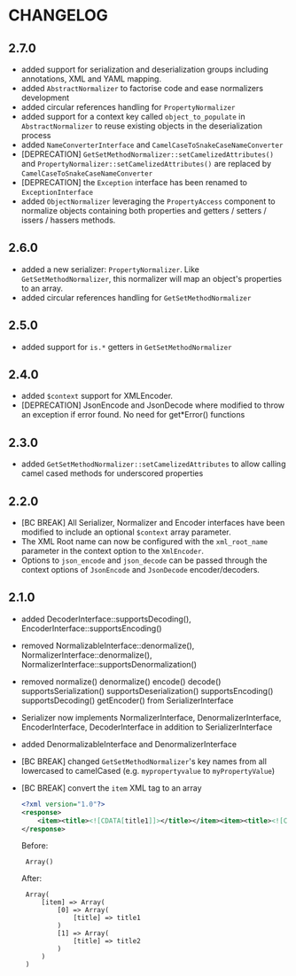 CHANGELOG
=========

2.7.0
-----

 * added support for serialization and deserialization groups including
   annotations, XML and YAML mapping.
 * added `AbstractNormalizer` to factorise code and ease normalizers development
 * added circular references handling for `PropertyNormalizer`
 * added support for a context key called `object_to_populate` in `AbstractNormalizer`
   to reuse existing objects in the deserialization process
 * added `NameConverterInterface` and `CamelCaseToSnakeCaseNameConverter`
 * [DEPRECATION] `GetSetMethodNormalizer::setCamelizedAttributes()` and
   `PropertyNormalizer::setCamelizedAttributes()` are replaced by
   `CamelCaseToSnakeCaseNameConverter`
 * [DEPRECATION] the `Exception` interface has been renamed to `ExceptionInterface`
 * added `ObjectNormalizer` leveraging the `PropertyAccess` component to normalize
   objects containing both properties and getters / setters / issers / hassers methods.

2.6.0
-----

 * added a new serializer: `PropertyNormalizer`. Like `GetSetMethodNormalizer`,
   this normalizer will map an object's properties to an array.
 * added circular references handling for `GetSetMethodNormalizer`

2.5.0
-----

 * added support for `is.*` getters in `GetSetMethodNormalizer`

2.4.0
-----

 * added `$context` support for XMLEncoder.
 * [DEPRECATION] JsonEncode and JsonDecode where modified to throw
   an exception if error found. No need for get*Error() functions

2.3.0
-----

 * added `GetSetMethodNormalizer::setCamelizedAttributes` to allow calling
   camel cased methods for underscored properties

2.2.0
-----

 * [BC BREAK] All Serializer, Normalizer and Encoder interfaces have been
   modified to include an optional `$context` array parameter.
 * The XML Root name can now be configured with the `xml_root_name`
   parameter in the context option to the `XmlEncoder`.
 * Options to `json_encode` and `json_decode` can be passed through
   the context options of `JsonEncode` and `JsonDecode` encoder/decoders.

2.1.0
-----

 * added DecoderInterface::supportsDecoding(),
   EncoderInterface::supportsEncoding()
 * removed NormalizableInterface::denormalize(),
   NormalizerInterface::denormalize(),
   NormalizerInterface::supportsDenormalization()
 * removed normalize() denormalize() encode() decode() supportsSerialization()
   supportsDeserialization() supportsEncoding() supportsDecoding()
   getEncoder() from SerializerInterface
 * Serializer now implements NormalizerInterface, DenormalizerInterface,
   EncoderInterface, DecoderInterface in addition to SerializerInterface
 * added DenormalizableInterface and DenormalizerInterface
 * [BC BREAK] changed `GetSetMethodNormalizer`'s key names from all lowercased
   to camelCased (e.g. `mypropertyvalue` to `myPropertyValue`)
 * [BC BREAK] convert the `item` XML tag to an array

    ``` xml
    <?xml version="1.0"?>
    <response>
        <item><title><![CDATA[title1]]></title></item><item><title><![CDATA[title2]]></title></item>
    </response>
    ```

    Before:

        Array()

    After:

        Array(
            [item] => Array(
                [0] => Array(
                    [title] => title1
                )
                [1] => Array(
                    [title] => title2
                )
            )
        )
